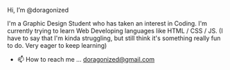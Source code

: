 Hi, I’m @doragonized

I'm a Graphic Design Student who has taken an interest in Coding. I'm currently trying to learn Web Developing languages like HTML / CSS / JS.
(I have to say that I'm kinda struggling, but still think it's something really fun to do. Very eager to keep learning)


- 📫 How to reach me ... doragonized@gmail.com
